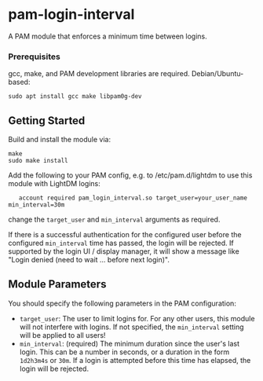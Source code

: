 # pam-login-interval

A PAM module that enforces a minimum time between logins.

### Prerequisites

gcc, make, and PAM development libraries are required.
Debian/Ubuntu-based:
```
sudo apt install gcc make libpam0g-dev
```

## Getting Started

Build and install the module via:
```
make
sudo make install
```

Add the following to your PAM config, e.g. to /etc/pam.d/lightdm to use this module with LightDM logins:
```
   account required pam_login_interval.so target_user=your_user_name min_interval=30m
```
change the `target_user` and `min_interval` arguments as required.

If there is a successful authentication for the configured user before the configured `min_interval` time has passed, the login will be rejected.
If supported by the login UI / display manager, it will show a message like "Login denied (need to wait ... before next login)".

## Module Parameters

You should specify the following parameters in the PAM configuration:
- `target_user`: The user to limit logins for. For any other users, this module will not interfere with logins. If not specified, the `min_interval` setting will be applied to all users!
- `min_interval`: (required) The minimum duration since the user's last login. This can be a number in seconds, or a duration in the form `1d2h3m4s` or `30m`. If a login is attempted before this time has elapsed, the login will be rejected.
